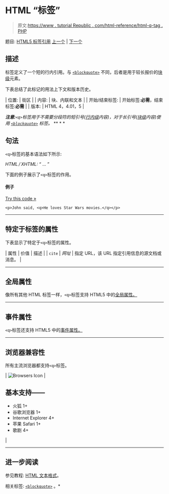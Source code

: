 # HTML <q>标签</q>

> 原文:[https://www . tutorial Republic . com/html-reference/html-q-tag . PHP](https://www.tutorialrepublic.com/html-reference/html-q-tag.php)

题目: [HTML5 标签引用](html5-tags.php) [上一个](html5-progress-tag.php) | [下一个](html5-rp-tag.php)

## 描述

标签定义了一个短的行内引用。与 [`<blockquote>`](html-blockquote-tag.php) 不同，后者是用于较长报价的[块级](../css-tutorial/css-visual-formatting.php#block-level)元素。

下表总结了此标记的用法上下文和版本历史。

| 位置: | 街区 |
| 内容: | 块、内联和文本 |
| 开始/结束标签: | 开始标签:**必需**，结束标签:**必需** |
| 版本: | HTML 4，4.01，5 |

 ***注意:**`<q>`标签用于不需要分段符的短引号([行内级](../css-tutorial/css-visual-formatting.php#inline-level)内容)，对于长引号([块级](../css-tutorial/css-visual-formatting.php#block-level)内容)使用 [`<blockquote>`](html-blockquote-tag.php) 标签。*  ** * *

## 句法

`<q>`标签的基本语法如下所示:

*HTML / XHTML:* <q cite="*URL*"> ... </q>

下面的例子展示了`<q>`标签的作用。

#### 例子

[Try this code »](../codelab.php?topic=html&file=q-tag "Try this code using online Editor")

```
<p>John said, <q>He loves Star Wars movies.</q></p>
```

* * *

## 特定于标签的属性

下表显示了特定于`<q>`标签的属性。

| 属性 | 价值 | 描述 |
| `cite` | *网址* | 指定 URL，该 URL 指定引用信息的源文档或消息。 |

* * *

## 全局属性

像所有其他 HTML 标签一样，`<q>`标签支持 HTML5 中的[全局属性。](html5-global-attributes.php)

* * *

## 事件属性

`<q>`标签还支持 HTML5 中的[事件属性。](html5-event-attributes.php)

* * *

## 浏览器兼容性

所有主流浏览器都支持`<q>`标签。

| ![Browsers Icon](../Images/e9331123c77668c1832e541c2fca1002.png) | 

## 基本支持——

*   火狐 1+
*   谷歌浏览器 1+
*   Internet Explorer 4+
*   苹果 Safari 1+
*   歌剧 4+

 |

* * *

## 进一步阅读

参见教程: [HTML 文本格式](../html-tutorial/html-text-formatting.php)。

相关标签: [`<blockquote>`](html-blockquote-tag.php) 。*